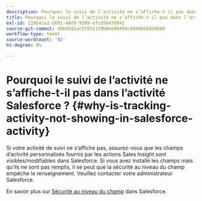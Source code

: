 ```yaml
---
description: Pourquoi le suivi de l’activité ne s’affiche-t-il pas dans l’activité Salesforce ? - Documents Marketo - Documentation du produit
title: Pourquoi le suivi de l’activité ne s’affiche-t-il pas dans l’activité Salesforce ?
exl-id: 119b41a2-b691-48f8-9399-efcd5b47d942
source-git-commit: d9b8b92ac5f051178b8eb9b450c4949b56d50b99
workflow-type: tm+mt
source-wordcount: '92'
ht-degree: 0%

---
```


# Pourquoi le suivi de l’activité ne s’affiche-t-il pas dans l’activité Salesforce ? {#why-is-tracking-activity-not-showing-in-salesforce-activity}

Si votre activité de suivi ne s’affiche pas, assurez-vous que les champs d’activité personnalisés fournis par les actions Sales Insight sont visibles/modifiables dans Salesforce. Si vous avez installé les champs mais qu’ils ne sont pas remplis, il se peut que la sécurité au niveau du champ empêche le renseignement. Veuillez contacter votre administrateur Salesforce.

En savoir plus sur [Sécurité au niveau du champ](https://help.salesforce.com/articleView?id=admin_fls.htm&amp;type=5) dans Salesforce.
